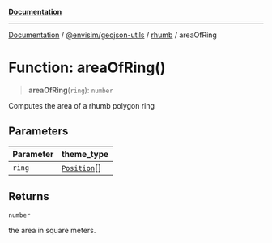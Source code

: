 [**Documentation**](../../../../README.md)

---

[Documentation](../../../../README.md) / [@envisim/geojson-utils](../../README.md) / [rhumb](../README.md) / areaOfRing

# Function: areaOfRing()

> **areaOfRing**(`ring`): `number`

Computes the area of a rhumb polygon ring

## Parameters

| Parameter | theme_type                                             |
| --------- | ------------------------------------------------------ |
| `ring`    | [`Position`](../../geojson/type-aliases/Position.md)[] |

## Returns

`number`

the area in square meters.

